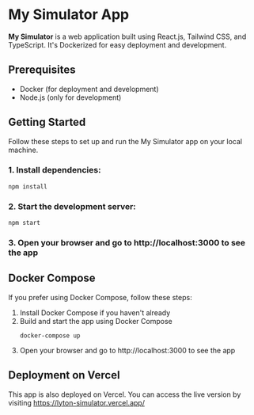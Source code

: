 # My Simulator App

**My Simulator** is a web application built using React.js, Tailwind CSS, and TypeScript. It's Dockerized for easy deployment and development.

## Prerequisites

- Docker (for deployment and development)
- Node.js (only for development)

## Getting Started

Follow these steps to set up and run the My Simulator app on your local machine.

### 1. Install dependencies:

```
npm install
```

### 2. Start the development server:

```
npm start
```

### 3. Open your browser and go to http://localhost:3000 to see the app

## Docker Compose

If you prefer using Docker Compose, follow these steps:

1. Install Docker Compose if you haven't already
2. Build and start the app using Docker Compose
   ```
   docker-compose up
   ```
3. Open your browser and go to http://localhost:3000 to see the app

## Deployment on Vercel

This app is also deployed on Vercel. You can access the live version by visiting https://lyton-simulator.vercel.app/
